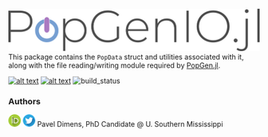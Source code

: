 ![logo](misc/popgenio.png)
This package contains the `PopData` struct and utilities associated with it, along with the file reading/writing module required by [PopGen.jl](https://github.com/biojulia/PopGen.jl).

[![alt text](https://img.shields.io/badge/docs-stable-informational?style=for-the-badge&logo=Read%20The%20Docs&logoColor=white)](https://BioJulia.net/PopGen.jl/) 
[![alt text](https://img.shields.io/badge/slack-join%20PopGen.jl-9d72b1?style=for-the-badge&logo=slack)](https://join.slack.com/t/popgenjl/shared_invite/zt-deam65n8-DuBs2z1oDtsbBuRplJW~Pg)
![build_status](https://img.shields.io/github/workflow/status/BioJulia/PopGenIO.jl/CI_dev?label=Dev%20Build&logo=GitHub&style=for-the-badge)

### Authors

[![alt text](misc/orcid.png)](https://orcid.org/0000-0003-3823-0373) [![alt text](misc/twitter.png)](https://twitter.com/PVDimens) Pavel Dimens, PhD Candidate @ U. Southern Mississippi
